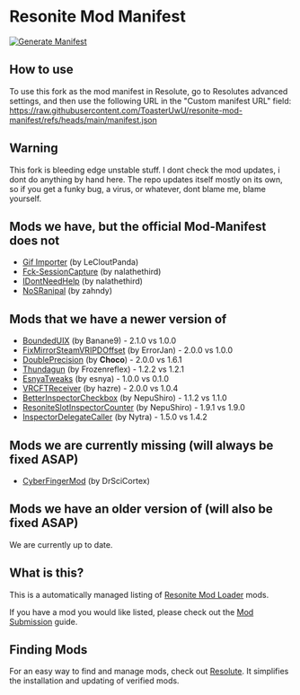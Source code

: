# Resonite Mod Manifest
[![Generate Manifest](https://github.com/ToasterUwU/resonite-mod-manifest/actions/workflows/generate-manifest.yml/badge.svg)](https://github.com/ToasterUwU/resonite-mod-manifest/actions/workflows/generate-manifest.yml)

## How to use

To use this fork as the mod manifest in Resolute, go to Resolutes advanced settings, and then use the following URL in the "Custom manifest URL" field: https://raw.githubusercontent.com/ToasterUwU/resonite-mod-manifest/refs/heads/main/manifest.json

## Warning

This fork is bleeding edge unstable stuff. I dont check the mod updates, i dont do anything by hand here. The repo updates itself mostly on its own, so if you get a funky bug, a virus, or whatever, dont blame me, blame yourself.

## Mods we have, but the official Mod-Manifest does not

- [Gif Importer](https://github.com/LeCloutPanda/GifImporter) (by LeCloutPanda)
- [Fck-SessionCapture](https://github.com/nalathethird/Fck-SessionCapture) (by nalathethird)
- [IDontNeedHelp](https://github.com/nalathethird/IDontNeedHelp) (by nalathethird)
- [NoSRanipal](https://github.com/zahndy/NoSRanipal) (by zahndy)


## Mods that we have a newer version of

- [BoundedUIX](https://github.com/Banane9/ResoniteBoundedUIX) (by Banane9)  - 2.1.0 vs 1.0.0
- [FixMirrorSteamVRIPDOffset](https://github.com/ErrorJan/ResoniteMod-FixMirrorSteamVRIPDOffset) (by ErrorJan)  - 2.0.0 vs 1.0.0
- [DoublePrecision](https://github.com/AwesomeTornado/Resonite-DoublePrecision-RML) (by __Choco__)  - 2.0.0 vs 1.6.1
- [Thundagun](https://github.com/Frozenreflex/Thundagun) (by Frozenreflex)  - 1.2.2 vs 1.2.1
- [EsnyaTweaks](https://github.com/esnya/ResoniteEsnyaTweaks) (by esnya)  - 1.0.0 vs 0.1.0
- [VRCFTReceiver](https://github.com/hazre/VRCFTReceiver) (by hazre)  - 2.0.0 vs 1.0.4
- [BetterInspectorCheckbox](https://github.com/NepuShiro/BetterInspectorCheckbox) (by NepuShiro)  - 1.1.2 vs 1.1.0
- [ResoniteSlotInspectorCounter](https://github.com/NepuShiro/ResoniteSlotInspectorCounter) (by NepuShiro)  - 1.9.1 vs 1.9.0
- [InspectorDelegateCaller](https://github.com/Nytra/ResoniteInspectorDelegateCaller) (by Nytra)  - 1.5.0 vs 1.4.2


## Mods we are currently missing (will always be fixed ASAP)

- [CyberFingerMod](https://github.com/DrSciCortex/CyberFingerMod) (by DrSciCortex)


## Mods we have an older version of (will also be fixed ASAP)

We are currently up to date.

## What is this?

This is a automatically managed listing of [Resonite Mod Loader](https://github.com/resonite-modding-group/ResoniteModLoader) mods.

If you have a mod you would like listed, please check out the [Mod Submission](https://github.com/ToasterUwU/resonite-mod-manifest/wiki/Mod-Submission) guide.


## Finding Mods

For an easy way to find and manage mods, check out [Resolute](https://github.com/Gawdl3y/Resolute). It simplifies the installation and updating of verified mods.